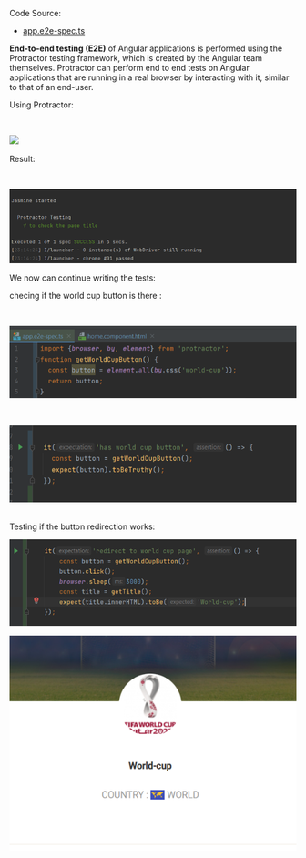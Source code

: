 Code Source: 
- <a href='https://github.com/bacembendaly99/octopus-predictions-frontend/blob/dev/e2e/app.e2e-spec.ts'>app.e2e-spec.ts</a> 


**End-to-end testing (E2E)** of Angular applications is performed using the Protractor testing framework, which is created by the Angular team themselves. Protractor can perform end to end tests on Angular applications that are running in a real browser by interacting with it, similar to that of an end-user.


Using Protractor:

<br>

![](![](![](2022-06-05-23-04-43.png).png).png)


Result: 

<br>

![](2022-06-05-23-15-13.png)

We now can continue writing the tests:


checing if the world cup button is there :

<br>

![](2022-06-05-23-25-56.png)

<br>

![](2022-06-05-23-26-25.png)

<br>
Testing if the button redirection works:

<br>

![](2022-06-05-23-43-36.png)

![](2022-06-05-23-48-30.png)